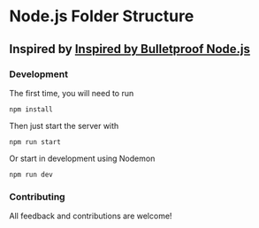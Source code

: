 # Node.js Folder Structure

## Inspired by [Inspired by Bulletproof Node.js](https://github.com/santiq/bulletproof-nodejs)

### Development

The first time, you will need to run

```
npm install
```

Then just start the server with

```
npm run start
```

Or start in development using Nodemon

```
npm run dev
```

### Contributing

All feedback and contributions are welcome!


